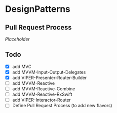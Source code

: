 # DesignPatterns

## Pull Request Process
*Placeholder*

## Todo

- [x] add MVC
- [x] add MVVM-Input-Output-Delegates
- [x] add VIPER-Presenter-Router-Builder
- [ ] add MVVM-Reactive
- [ ] add MVVM-Reactive-Combine
- [ ] add MVVM-Reactive-RxSwift
- [ ] add VIPER-Interactor-Router
- [ ] Define Pull Request Process (to add new flavors)

